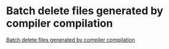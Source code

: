# Batch delete files generated by compiler compilation
[Batch delete files generated by compiler compilation](https://aiwithcloud.com/2022/09/15/batch_delete_files_generated_by_compiler_compilation/)